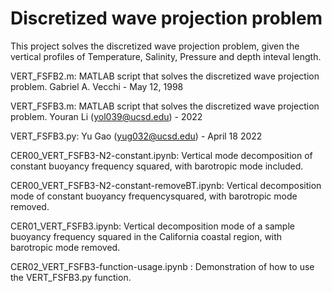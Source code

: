 # Discretized wave projection problem
This project solves the discretized wave projection problem, given the vertical profiles of Temperature, Salinity, Pressure and depth inteval length.

VERT_FSFB2.m: 
MATLAB script that solves the discretized wave projection problem. Gabriel A. Vecchi - May 12, 1998

VERT_FSFB3.m: 
MATLAB script that solves the discretized wave projection problem. Youran Li (yol039@ucsd.edu) - 2022

VERT_FSFB3.py: Yu Gao (yug032@ucsd.edu) - April 18 2022

CER00_VERT_FSFB3-N2-constant.ipynb: Vertical mode decomposition of constant buoyancy frequency squared, with barotropic mode included.

CER00_VERT_FSFB3-N2-constant-removeBT.ipynb: Vertical decomposition mode of constant buoyancy frequencysquared, with barotropic mode removed.

CER01_VERT_FSFB3.ipynb: Vertical decomposition mode of a sample buoyancy frequency squared in the California coastal region, with barotropic mode removed.

CER02_VERT_FSFB3-function-usage.ipynb :  Demonstration of how to use the VERT_FSFB3.py function.
